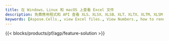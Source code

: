 ```yaml
---
title: 在 Windows、Linux 和 macOS 上查看 Excel 文件
description: 免費應用程式和 API 查看 XLS、XLSX、XLSB、XLT、XLTX、XLTM、XLSM 和 ODS 文件
keywords: [Aspose.Cells., view Excel files., View Numbers., how to render Excel document., load and display Excel files., Excel File Viewer]
---
```

{{< blocks/products/pf/agp/feature-solution >}} 


